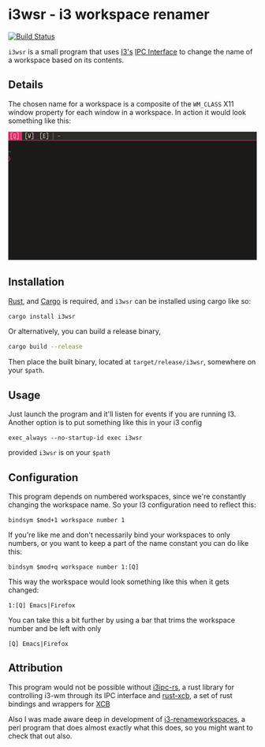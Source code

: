 i3wsr - i3 workspace renamer
======
[![Build Status](https://travis-ci.org/roosta/i3wsr.svg?branch=master)](https://travis-ci.org/roosta/i3wsr)

`i3wsr` is a small program that uses [I3's](https://i3wm.org/) [IPC Interface](https://i3wm.org/docs/ipc.html)
to change the name of a workspace based on its contents.

## Details

The chosen name for a workspace is a composite of the `WM_CLASS` X11 window
property for each window in a workspace. In action it would look something like this:

![](assets/preview.gif)

## Installation
[Rust](https://www.rust-lang.org/en-US/), and [Cargo](http://doc.crates.io/) is
required, and `i3wsr` can be installed using cargo like so:

```sh
cargo install i3wsr
```

Or alternatively, you can build a release binary,

```sh
cargo build --release
```

Then place the built binary, located at `target/release/i3wsr`, somewhere on your `$path`.

## Usage
Just launch the program and it'll listen for events if you are running I3.
Another option is to put something like this in your i3 config

```
exec_always --no-startup-id exec i3wsr
```

provided `i3wsr` is on your `$path`

## Configuration

This program depends on numbered workspaces, since we're constantly changing the
workspace name. So your I3 configuration need to reflect this:

```
bindsym $mod+1 workspace number 1
```

If you're like me and don't necessarily bind your workspaces to only numbers, or
you want to keep a part of the name constant you can do like this:

```
bindsym $mod+q workspace number 1:[Q]
```

This way the workspace would look something like this when it gets changed:

```
1:[Q] Emacs|Firefox
```
You can take this a bit further by using a bar that trims the workspace number and be left with only
```
[Q] Emacs|Firefox
```

## Attribution
This program would not be possible without
[i3ipc-rs](https://github.com/tmerr/i3ipc-rs), a rust library for controlling
i3-wm through its IPC interface and
[rust-xcb](https://github.com/rtbo/rust-xcb), a set of rust bindings and
wrappers for [XCB](http://xcb.freedesktop.org/)

Also I was made aware deep in development of
[i3-renameworkspaces](https://github.com/mh21/i3-renameworkspaces), a perl
program that does almost exactly what this does, so you might want to check that
out also.
